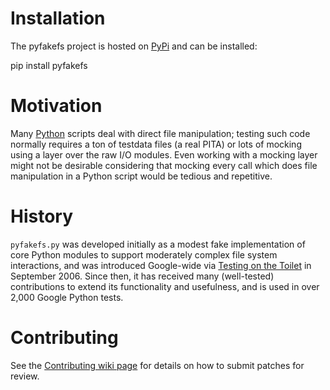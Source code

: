 # Installation #

The pyfakefs project is hosted on [PyPi](https://pypi.python.org/pypi/pyfakefs) and can be installed:

pip install pyfakefs

# Motivation #

Many [Python](http://python.org) scripts deal with direct file manipulation; testing such code normally requires a ton of testdata files (a real PITA) or lots of mocking using a layer over the raw I/O modules. Even working with a mocking layer might not be desirable considering that mocking every call which does file manipulation in a Python script would be tedious and repetitive.

# History #

`pyfakefs.py` was developed initially as a modest fake implementation of core Python modules to support moderately complex file system interactions, and was introduced Google-wide via [Testing on the Toilet](http://googletesting.blogspot.com/search/label/TotT) in September 2006. Since then, it has received many (well-tested) contributions to extend its functionality and usefulness, and is used in over 2,000 Google Python tests.

# Contributing #

See the [Contributing wiki page](http://code.google.com/p/pyfakefs/wiki/Contributing) for details on how to submit patches for review.